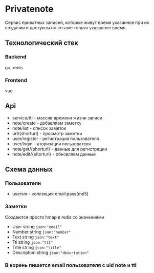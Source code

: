 # Privatenote

Сервис приватных записей, которые живут время указанное при их создании и доступны по ссылке только указанное время.

## Технологический стек

### Backend
go, redis
### Frontend
vue

## Api
- service/ttl - массив времени жизни записи
- note/create - добавляем заметку
- note/list - список заметок
- url/{shorturl} - просмотр заметки
- user/register - регистрация пользователя
- user/login - аторизация пользователя
- note/get/{shorturl} - данные для регистрации
- note/edit/{shorturl} - обновляем данные

## Схема данных

### Пользователи
- usersm - коллекция email:pass(md5)
### Заметки
Создаются просто hmap в redis со значениями
- User        string `json:"email"`
- Number      string `json:"number"`
- Text        string `json:"text"`
- Ttl         string `json:"ttl"`
- Title       string `json:"title"`
- Description string `json:"description"`

### В корень пишется email пользователя с uid note и ttl